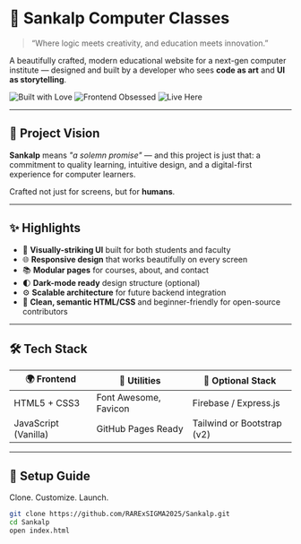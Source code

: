 # 🧠 Sankalp Computer Classes

> “Where logic meets creativity, and education meets innovation.”

A beautifully crafted, modern educational website for a next-gen computer institute — designed and built by a developer who sees **code as art** and **UI as storytelling**.

![Built with Love](https://img.shields.io/badge/Built%20with-%F0%9F%92%96%20and%20VSCode-blueviolet)
![Frontend Obsessed](https://img.shields.io/badge/Frontend-❤️%20Preferred-orange)
![Live Here](https://img.shields.io/badge/Live-Demo%20Coming%20Soon-lightgrey)

---

## 🌟 Project Vision

**Sankalp** means *"a solemn promise"* — and this project is just that: a commitment to quality learning, intuitive design, and a digital-first experience for computer learners.

Crafted not just for screens, but for **humans**.

---

## ✨ Highlights

- 🎯 **Visually-striking UI** built for both students and faculty
- 🌐 **Responsive design** that works beautifully on every screen
- 📚 **Modular pages** for courses, about, and contact
- 🌓 **Dark-mode ready** design structure (optional)
- ⚙️ **Scalable architecture** for future backend integration
- 🌱 **Clean, semantic HTML/CSS** and beginner-friendly for open-source contributors

---

## 🛠️ Tech Stack

| 🌍 Frontend       | 🎯 Utilities           | 🧠 Optional Stack         |
|------------------|------------------------|---------------------------|
| HTML5 + CSS3     | Font Awesome, Favicon  | Firebase / Express.js     |
| JavaScript (Vanilla) | GitHub Pages Ready | Tailwind or Bootstrap (v2) |

---

## 🔧 Setup Guide

Clone. Customize. Launch.

```bash
git clone https://github.com/RARExSIGMA2025/Sankalp.git
cd Sankalp
open index.html

